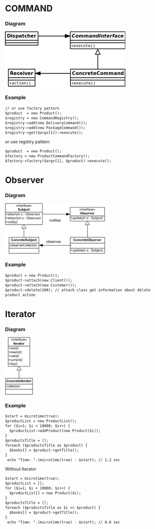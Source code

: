 # COMMAND

### Diagram
![patter types](https://github.com/dykyi-roman/patterns/blob/master/diagram/command.png)
### Example
```
// or use factory pattern
$product  = new Product();
$registry = new CommandRegistry();
$registry->add(new DeliveryCommand());
$registry->add(new PackageCommand());
$registry->get($argv[1])->execute();
```
or use registry pattern
```
$product  = new Product();
$factory = new ProductCommandFactory();
$factory->factory($argv[1], $product)->execute();
```
# Observer

### Diagram
![patterns](https://github.com/dykyi-roman/patterns/blob/master/diagram/observer.png)
### Example
```
$product = new Product();
$product->attach(new Client());
$product->attach(new Customer());
$product->delete(100); // attach class get information about delate product action  
```
# Iterator

### Diagram
![patterns](https://github.com/dykyi-roman/patterns/blob/master/diagram/iterator.png)
### Example
```
$start = microtime(true);
$productList = new ProductList();
for ($i=1; $i < 10000; $i++) {
  $productList->addProduct(new Product($i));
}
$productsTitle = [];
foreach ($productsTitle as $product) {
  $books[] = $product->getTitle();
}
 echo "Time: ".(microtime(true) - $start); // 1.2 sec
```
Without Iterator
```
$start = microtime(true);
$productList = [];
for ($i=1; $i < 10000; $i++) {
  $productList[] = new Product($i);
}
$productsTitle = [];
foreach ($productsTitle as $i => $product) {
  $books[] = $product->getTitle();
}
 echo "Time: ".(microtime(true) - $start); // 0.6 sec
```
